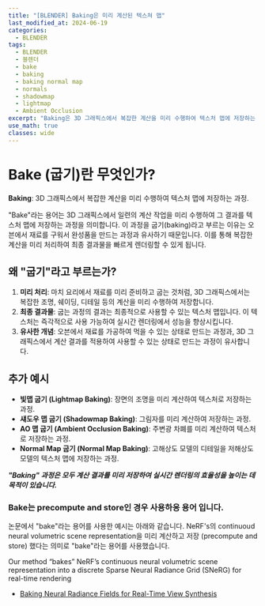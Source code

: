 ```yaml
---
title: "[BLENDER] Baking은 미리 계산된 텍스쳐 맵"
last_modified_at: 2024-06-19
categories:
  - BLENDER
tags:
  - BLENDER
  - 블렌더
  - bake
  - baking
  - baking normal map
  - normals
  - shadowmap
  - lightmap
  - Ambient Occlusion
excerpt: "Baking은 3D 그래픽스에서 복잡한 계산을 미리 수행하여 텍스처 맵에 저장하는 과정입니다."
use_math: true
classes: wide
---
```


# Bake (굽기)란 무엇인가?

**Baking**: 3D 그래픽스에서 복잡한 계산을 미리 수행하여 텍스처 맵에 저장하는 과정.

"Bake"라는 용어는 3D 그래픽스에서 일련의 계산 작업을 미리 수행하여 그 결과를 텍스처 맵에 저장하는 과정을 의미합니다. 이 과정을 굽기(baking)라고 부르는 이유는 오븐에서 재료를 구워서 완성품을 만드는 과정과 유사하기 때문입니다. 이를 통해 복잡한 계산을 미리 처리하여 최종 결과물을 빠르게 렌더링할 수 있게 됩니다.

## 왜 "굽기"라고 부르는가?

1. **미리 처리**: 마치 요리에서 재료를 미리 준비하고 굽는 것처럼, 3D 그래픽스에서는 복잡한 조명, 쉐이딩, 디테일 등의 계산을 미리 수행하여 저장합니다.
2. **최종 결과물**: 굽는 과정의 결과는 최종적으로 사용할 수 있는 텍스처 맵입니다. 이 텍스처는 즉각적으로 사용 가능하여 실시간 렌더링에서 성능을 향상시킵니다.
3. **유사한 개념**: 오븐에서 재료를 가공하여 먹을 수 있는 상태로 만드는 과정과, 3D 그래픽스에서 계산 결과를 적용하여 사용할 수 있는 상태로 만드는 과정이 유사합니다.

## 추가 예시

- **빛맵 굽기 (Lightmap Baking)**: 장면의 조명을 미리 계산하여 텍스처로 저장하는 과정.
- **섀도우 맵 굽기 (Shadowmap Baking)**: 그림자를 미리 계산하여 저장하는 과정.
- **AO 맵 굽기 (Ambient Occlusion Baking)**: 주변광 차폐를 미리 계산하여 텍스처로 저장하는 과정.
- **Normal Map 굽기 (Normal Map Baking)**: 고해상도 모델의 디테일을 저해상도 모델의 텍스처 맵에 저장하는 과정.

***"Baking" 과정은 모두 계산 결과를 미리 저장하여 실시간 렌더링의 효율성을 높이는 데 목적이 있습니다.***

 ### Bake는 precompute and store인 경우 사용하응 용어 입니다.
논문에서 "bake"라는 용어를 사용한 예시는 아래와 같습니다. NeRF's의 continuoud neural volumetric scene representation을 미리 계산하고 저장 (precompute and store) 했다는 의미로 "bake"라는 용어를 사용했습니다.

Our method “bakes” NeRF’s continuous neural volumetric scene representation into a discrete Sparse Neural Radiance Grid (SNeRG) for real-time rendering

 - [Baking Neural Radiance Fields for Real-Time View Synthesis](https://arxiv.org/abs/2103.14645)
 
